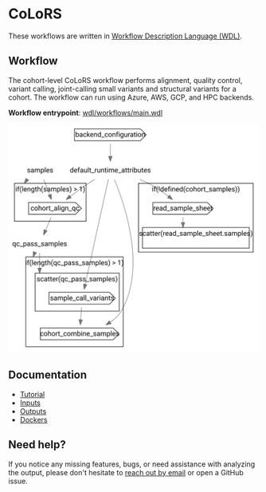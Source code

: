 # CoLoRS

These workflows are written in [Workflow Description Language (WDL)](https://openwdl.org/).

## Workflow

The cohort-level CoLoRS workflow performs alignment, quality control, variant calling, joint-calling small variants and structural variants for a cohort. The workflow can run using Azure, AWS, GCP, and HPC backends.

**Workflow entrypoint**: [wdl/workflows/main.wdl](wdl/workflows/main.wdl)

![Human WGS workflow diagram](wdl/workflows/main.graphviz.svg "CoLoRSDdb workflow diagram")

## Documentation

- [Tutorial](docs/tutorial.md)
- [Inputs](docs/inputs.md)
- [Outputs](docs/outputs.md)
- [Dockers](docs/dockers.md)

## Need help?
If you notice any missing features, bugs, or need assistance with analyzing the output, please don't hesitate to [reach out by email](mailto:jlake@pacificbiosciences.com) or open a GitHub issue.
